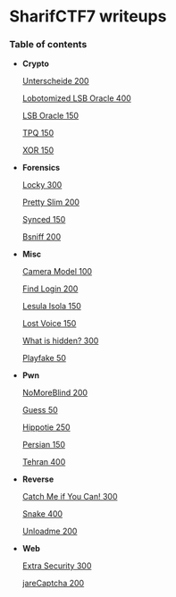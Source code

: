 # SharifCTF7 writeups

### Table of contents
* **Crypto**

  [Unterscheide 200](Crypto/Unterscheide)
  
  [Lobotomized LSB Oracle 400](Crypto/lobotomized_lsb_oracle)
  
  [LSB Oracle 150](Crypto/lsb_oracle)

  [TPQ 150](Crypto/TPQ)

  [XOR 150](Crypto/XOR)
  
* **Forensics**

  [Locky 300](Forensics/Locky)
  
  [Pretty Slim 200](Forensics/pretty_slim)
  
  [Synced 150](Forensics/synced)
  
  [Bsniff 200](Forensics/Bsniff)

* **Misc**

  [Camera Model 100](Misc/camera_model)
  
  [Find Login 200](Misc/find_login)
  
  [Lesula Isola 150](Misc/lesula_isola)
  
  [Lost Voice 150](Misc/lost_voice)
  
  [What is hidden? 300](Misc/what_is_hidden)

  [Playfake 50](Misc/Playfake)
  
* **Pwn**

  [NoMoreBlind 200](Pwn/NoMoreBlind)
  
  [Guess 50](Pwn/guess)
  
  [Hippotie 250](Pwn/hippotie)
  
  [Persian 150](Pwn/persian)
  
  [Tehran 400](Pwn/tehran)
  
* **Reverse**

  [Catch Me if You Can! 300](Reverse/catch_me_if_you_can)
  
  [Snake 400](Reverse/snake)
  
  [Unloadme 200](Reverse/unloadme)
  
* **Web**

  [Extra Security 300](Web/Extra%20Security)

  [jareCaptcha 200](Web/jareCaptcha)
